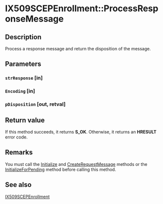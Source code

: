 # IX509SCEPEnrollment::ProcessResponseMessage

## Description

Process a response message and return the disposition of the message.

## Parameters

### `strResponse` [in]

### `Encoding` [in]

### `pDisposition` [out, retval]

## Return value

If this method succeeds, it returns **S_OK**. Otherwise, it returns an **HRESULT** error code.

## Remarks

You must call the [Initialize](https://learn.microsoft.com/windows/desktop/api/certenroll/nf-certenroll-ix509scepenrollment-initialize) and [CreateRequestMessage](https://learn.microsoft.com/windows/desktop/api/certenroll/nf-certenroll-ix509scepenrollment-createrequestmessage) methods or the [InitializeForPending](https://learn.microsoft.com/windows/desktop/api/certenroll/nf-certenroll-ix509scepenrollment-initializeforpending) method before calling this method.

## See also

[IX509SCEPEnrollment](https://learn.microsoft.com/windows/desktop/api/certenroll/nn-certenroll-ix509scepenrollment)